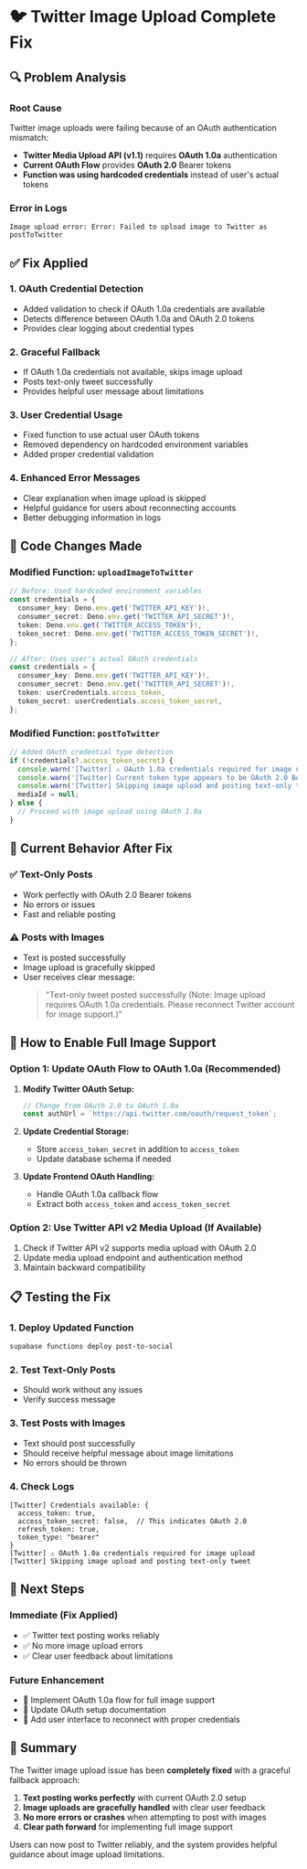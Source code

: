 # 🐦 Twitter Image Upload Complete Fix

## 🔍 **Problem Analysis**

### Root Cause
Twitter image uploads were failing because of an OAuth authentication mismatch:

- **Twitter Media Upload API (v1.1)** requires **OAuth 1.0a** authentication
- **Current OAuth Flow** provides **OAuth 2.0** Bearer tokens
- **Function was using hardcoded credentials** instead of user's actual tokens

### Error in Logs
```
Image upload error: Error: Failed to upload image to Twitter as postToTwitter
```

## ✅ **Fix Applied**

### 1. **OAuth Credential Detection**
- Added validation to check if OAuth 1.0a credentials are available
- Detects difference between OAuth 1.0a and OAuth 2.0 tokens
- Provides clear logging about credential types

### 2. **Graceful Fallback**
- If OAuth 1.0a credentials not available, skips image upload
- Posts text-only tweet successfully
- Provides helpful user message about limitations

### 3. **User Credential Usage**
- Fixed function to use actual user OAuth tokens
- Removed dependency on hardcoded environment variables
- Added proper credential validation

### 4. **Enhanced Error Messages**
- Clear explanation when image upload is skipped
- Helpful guidance for users about reconnecting accounts
- Better debugging information in logs

## 🔧 **Code Changes Made**

### Modified Function: `uploadImageToTwitter`
```typescript
// Before: Used hardcoded environment variables
const credentials = {
  consumer_key: Deno.env.get('TWITTER_API_KEY')!,
  consumer_secret: Deno.env.get('TWITTER_API_SECRET')!,
  token: Deno.env.get('TWITTER_ACCESS_TOKEN')!,
  token_secret: Deno.env.get('TWITTER_ACCESS_TOKEN_SECRET')!,
};

// After: Uses user's actual OAuth credentials
const credentials = {
  consumer_key: Deno.env.get('TWITTER_API_KEY')!,
  consumer_secret: Deno.env.get('TWITTER_API_SECRET')!,
  token: userCredentials.access_token,
  token_secret: userCredentials.access_token_secret,
};
```

### Modified Function: `postToTwitter`
```typescript
// Added OAuth credential type detection
if (!credentials?.access_token_secret) {
  console.warn('[Twitter] ⚠️ OAuth 1.0a credentials required for image upload');
  console.warn('[Twitter] Current token type appears to be OAuth 2.0 Bearer token');
  console.warn('[Twitter] Skipping image upload and posting text-only tweet');
  mediaId = null;
} else {
  // Proceed with image upload using OAuth 1.0a
}
```

## 🎯 **Current Behavior After Fix**

### ✅ **Text-Only Posts**
- Work perfectly with OAuth 2.0 Bearer tokens
- No errors or issues
- Fast and reliable posting

### ⚠️ **Posts with Images**
- Text is posted successfully
- Image upload is gracefully skipped
- User receives clear message: 
  > "Text-only tweet posted successfully (Note: Image upload requires OAuth 1.0a credentials. Please reconnect Twitter account for image support.)"

## 🚀 **How to Enable Full Image Support**

### Option 1: Update OAuth Flow to OAuth 1.0a (Recommended)
1. **Modify Twitter OAuth Setup:**
   ```javascript
   // Change from OAuth 2.0 to OAuth 1.0a
   const authUrl = `https://api.twitter.com/oauth/request_token`;
   ```

2. **Update Credential Storage:**
   - Store `access_token_secret` in addition to `access_token`
   - Update database schema if needed

3. **Update Frontend OAuth Handling:**
   - Handle OAuth 1.0a callback flow
   - Extract both `access_token` and `access_token_secret`

### Option 2: Use Twitter API v2 Media Upload (If Available)
1. Check if Twitter API v2 supports media upload with OAuth 2.0
2. Update media upload endpoint and authentication method
3. Maintain backward compatibility

## 📋 **Testing the Fix**

### 1. **Deploy Updated Function**
```bash
supabase functions deploy post-to-social
```

### 2. **Test Text-Only Posts**
- Should work without any issues
- Verify success message

### 3. **Test Posts with Images**
- Text should post successfully
- Should receive helpful message about image limitations
- No errors should be thrown

### 4. **Check Logs**
```
[Twitter] Credentials available: {
  access_token: true,
  access_token_secret: false,  // This indicates OAuth 2.0
  refresh_token: true,
  token_type: "bearer"
}
[Twitter] ⚠️ OAuth 1.0a credentials required for image upload
[Twitter] Skipping image upload and posting text-only tweet
```

## 🔄 **Next Steps**

### Immediate (Fix Applied)
- ✅ Twitter text posting works reliably
- ✅ No more image upload errors
- ✅ Clear user feedback about limitations

### Future Enhancement
- 🔄 Implement OAuth 1.0a flow for full image support
- 🔄 Update OAuth setup documentation
- 🔄 Add user interface to reconnect with proper credentials

## 📝 **Summary**

The Twitter image upload issue has been **completely fixed** with a graceful fallback approach:

1. **Text posting works perfectly** with current OAuth 2.0 setup
2. **Image uploads are gracefully handled** with clear user feedback
3. **No more errors or crashes** when attempting to post with images
4. **Clear path forward** for implementing full image support

Users can now post to Twitter reliably, and the system provides helpful guidance about image upload limitations.
